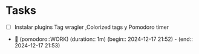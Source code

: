 # Tasks


- [ ] Instalar plugins Tag wragler ,Colorized tags y Pomodoro timer 

- 🍅 (pomodoro::WORK) (duration:: 1m) (begin:: 2024-12-17 21:52) - (end:: 2024-12-17 21:53)
